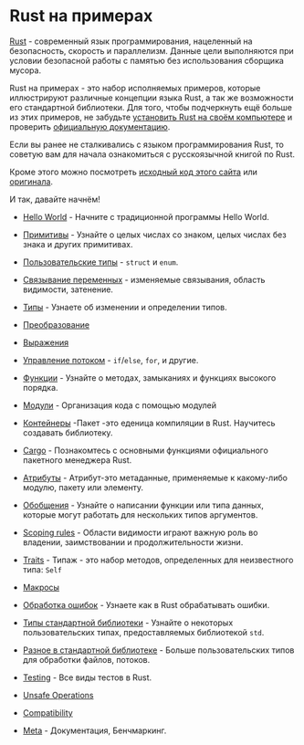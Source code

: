 # Rust на примерах

[Rust](https://www.rust-lang.org/) - современный язык программирования, нацеленный на безопасность,
скорость и параллелизм. Данные цели выполняются при условии безопасной работы с памятью
без использования сборщика мусора.

Rust на примерах - это набор исполняемых примеров, которые иллюстрируют различные
концепции языка Rust, а так же возможности его стандартной библиотеки.
Для того, чтобы подчеркнуть ещё больше из этих примеров,
не забудьте [установить Rust на своём компьютере](https://www.rust-lang.org/tools/install) и
проверить [официальную документацию](https://doc.rust-lang.org/std/).

Если вы ранее не сталкивались с языком программирования Rust,
то советую вам для начала ознакомиться с русскоязычной книгой по Rust.

Кроме этого можно посмотреть [исходный код этого сайта][rbe-ru-code]
или [оригинала][rbe-code].

[rbe-ru-code]:https://github.com/ruRust/rust-by-example-ru
[rbe-code]:https://github.com/rust-lang/rust-by-example

И так, давайте начнём!

- [Hello World](hello.html) - Начните с традиционной программы Hello World.

- [Примитивы](primitives.html) - Узнайте о целых числах со знаком, целых числах без знака и других примитивах.

- [Пользовательские типы](custom_types.html) - `struct` и `enum`.

- [Связывание переменных](variable_bindings.html) - изменяемые связывания, область видимости, затенение.

- [Типы](types.html) - Узнаете об изменении и определении типов.

- [Преобразование](conversion.md)

- [Выражения](expression.md)

- [Управление потоком](flow_control.html) - `if`/`else`, `for`, и другие.

- [Функции](fn.html) - Узнайте о методах, замыканиях и функциях высокого порядка.

- [Модули](mod.html) - Организация кода с помощью модулей

- [Контейнеры](crates.html) -Пакет -это еденица компиляции в Rust. Научитесь создавать библиотеку.

- [Cargo](cargo.md) - Познакомтесь с основными функциями официального пакетного менеджера Rust.

- [Атрибуты](attribute.html) - Атрибут-это метаданные, применяемые к какому-либо модулю, пакету или элементу.

- [Обобщения](generics.html) - Узнайте о написании функции или типа данных, которые могут работать для нескольких типов аргументов.

- [Scoping rules](scope.html) - Области видимости играют важную роль во владении, заимствовании и продолжительности жизни.

- [Traits](trait.html) - Типаж - это набор методов, определенных для неизвестного типа: `Self`

- [Макросы](macros.md)

- [Обработка ошибок](error.html) - Узнаете как в Rust обрабатывать ошибки.

- [Типы стандартной библиотеки](std.html) - Узнайте о некоторых пользовательских типах, предоставляемых библиотекой `std`.

- [Разное в стандартной библиотеке](std_misc.html) - Больше пользовательских типов для обработки файлов, потоков.

- [Testing](testing.html) - Все виды тестов в Rust.

- [Unsafe Operations](unsafe.md)

- [Compatibility](compatibility.md)

- [Meta](meta.html) - Документация, Бенчмаркинг.
